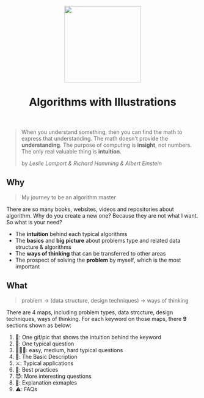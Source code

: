 <h1 align="center">
<br>
  <a href="https://github.com/willwang-x/algorithms-with-illustrations"><img src="https://i.imgur.com/LHa5zz2.png"Aogrithms with Illustration" width=200"></a>
  <br>
    <br>
  Algorithms with Illustrations
  <br><br>
</h1>

> When you understand something, then you can find the math to express that understanding. The math doesn't provide the **understanding**. The purpose of computing is **insight**, not numbers. The only real valuable thing is **intuition**.  
> 
> by *Leslie Lamport & Richard Hamming & Albert Einstein*


## Why 

> My journey to be an algorithm master

There are so many books, websites, videos and repositories about algorithm. Why do you create a new one? Because they are not what I want. So what is your need?

* The **intuition** behind each typical algorithms
* The **basics** and **big picture** about problems type and related data structure & algorithms
* The **ways of thinking** that can be transferred to other areas
* The prospect of solving the **problem** by myself, which is the most important 

## What 

> problem -> (data structure, design techniques) -> ways of thinking

There are 4 maps, including problem types, data strccture, design techniques, ways of thinking. For each keyword on those maps, there **9** sections shown as below:

1. 🌠: One gif/pic that shows the intuition behind the keyword
1. 🌟: One typical question
1. 👾👻👹: easy, medium, hard typical questions
1. 📝: The Basic Description
1. ⚔️: Typical applications
1. 🤺: Best practices
1. 😈: More interesting questions
1. 💬: Explanation exmaples
1. ⚠️: FAQs

